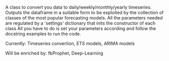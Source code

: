 A class to convert you data to daily/weekly/monthly/yearly timeseries. Outputs the dataframe in a suitable form 
to be exploited by the collection of classes of the most popular forecasting models. 
All the parameters needed are regulated by a 'settings' dictionary that inits the constructor of each class
All you have to do is set your parameters according and follow the docstring examples to run the code.

Currently: Timeseries convertion, ETS models, ARIMA models

Will be enriched by: fbProphet, Deep-Learning
